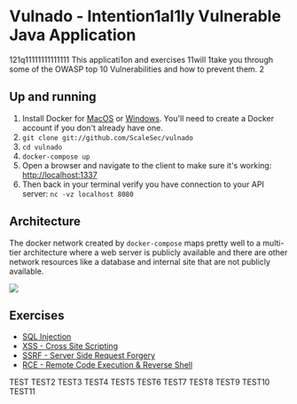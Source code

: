 # Vulnado - Intention1al1ly Vulnerable Java Application
121q11111111111111
This applicati1on and exercises 11will 1take you through some of the OWASP top 10 Vulnerabilities and how to prevent them.
2
## Up and running

1. Install Docker for [MacOS](https://hub.docker.com/editions/community/docker-ce-desktop-mac) or [Windows](https://hub.docker.com/editions/community/docker-ce-desktop-windows). You'll need to create a Docker account if you don't already have one.
2. `git clone git://github.com/ScaleSec/vulnado`
3. `cd vulnado`
4. `docker-compose up`
5. Open a browser and navigate to the client to make sure it's working: [http://localhost:1337](http://localhost:1337)
6. Then back in your terminal verify you have connection to your API server: `nc -vz localhost 8080`

## Architecture

The docker network created by `docker-compose` maps pretty well to a multi-tier architecture where a web server is publicly available and there are other network resources like a database and internal site that are not publicly available.

![](exercises/assets/arch.png)

## Exercises

* [SQL Injection](exercises/01-sql-injection.md)
* [XSS - Cross Site Scripting](exercises/02-xss.md)
* [SSRF - Server Side Request Forgery](exercises/03-ssrf.md)
* [RCE - Remote Code Execution & Reverse Shell](exercises/04-rce-reverse-shell.md)

TEST
TEST2
TEST3
TEST4
TEST5
TEST6
TEST7
TEST8
TEST9
TEST10
TEST11
